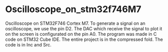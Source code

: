 # Oscilloscope_on_stm32f746M7
Oscilloscope on STM32F746 Cortex M7. To generate a signal on an oscilloscope, we use the pin D2. The DAC which receive the signal to plot it on the screen is configurated on the pin A0. The program was made in C code on STM32 Cube IDE.
The entire project is in the compressed fold. The code is in Inc and Src.
